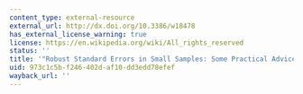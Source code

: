 ```yaml
---
content_type: external-resource
external_url: http://dx.doi.org/10.3386/w18478
has_external_license_warning: true
license: https://en.wikipedia.org/wiki/All_rights_reserved
status: ''
title: '"Robust Standard Errors in Small Samples: Some Practical Advice." (PDF)'
uid: 973c1c5b-f246-402d-af10-dd3edd78efef
wayback_url: ''
---
```

